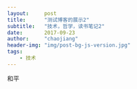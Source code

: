 ```yaml
---
layout:     post
title:      "测试博客的展示2"
subtitle:   "技术，哲学，读书笔记2"
date:       2017-09-23
author:     "chaojiang"
header-img: "img/post-bg-js-version.jpg"
tags:
    - 技术
---
```

和平